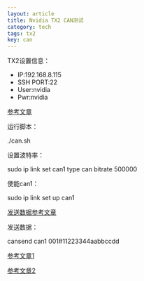 ```yaml
---
layout: article
title: Nvidia TX2 CAN测试
category: tech
tags: tx2
key: can
---
```

TX2设置信息：

* IP:192.168.8.115
* SSH PORT:22
* User:nvidia
* Pwr:nvidia

[ 参考文章](https://blog.csdn.net/xuezhunzhen9743/article/details/81877757)

运行脚本：

./can.sh


设置波特率：

sudo ip link set can1 type can bitrate 500000

使能can1：

sudo ip link set up can1

[发送数据参考文章](https://sgframework.readthedocs.io/en/latest/cantutorial.html)

发送数据：

cansend can1 001#11223344aabbccdd

[参考文章1](https://en.wikipedia.org/wiki/SocketCAN)

[参考文章2](https://blog.csdn.net/jirryzhang/article/details/79417986)

